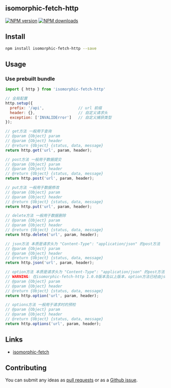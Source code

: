 ## isomorphic-fetch-http

[![NPM version](https://img.shields.io/npm/v/isomorphic-fetch-http.svg?style=flat)](https://npmjs.org/package/isomorphic-http)
[![NPM downloads](http://img.shields.io/npm/dm/isomorphic-fetch-http.svg?style=flat)](https://npmjs.org/package/isomorphic-http)

## Install

```bash
npm install isomorphic-fetch-http --save
```
## Usage

### Use prebuilt bundle

```javascript
import { http } from 'isomorphic-fetch-http'

// 全局配置
http.setup({
  prefix: '/api',               // url 前缀
  header: {},                   // 自定义请求头
  exception: ['INVALIDError']   // 自定义捕获类型
});

// get方法 一般用于查询
// @param {Object} param
// @param {Object} header
// @return {Object} {status, data, message}
return http.get('url', param, header);

// post方法 一般用于数据提交
// @param {Object} param
// @param {Object} header
// @return {Object} {status, data, message}
return http.post('url', param, header);

// put方法 一般用于数据修改
// @param {Object} param
// @param {Object} header
// @return {Object} {status, data, message}
return http.put('url', param, header);

// delete方法 一般用于数据删除
// @param {Object} param
// @param {Object} header
// @return {Object} {status, data, message}
return http.delete('url', param, header);

// json方法 本质是请求头为 "Content-Type": "application/json" 的post方法
// @param {Object} param
// @param {Object} header
// @return {Object} {status, data, message}
return http.json('url', param, header);

// option方法 本质是请求头为 "Content-Type": "application/json" 的post方法
// WARNING: 在isomorphic-fetch-http 1.0.0版本及以上版本，option方法已经由json方法代替，option方法将在1.1.0版本中去除
// @param {Object} param
// @param {Object} header
// @return {Object} {status, data, message}
return http.option('url', param, header);

// options方法 一般用于请求时的预检
// @param {Object} param
// @param {Object} header
// @return {Object} {status, data, message}
return http.options('url', param, header);
```


## Links

- [isomorphic-fetch](https://github.com/matthew-andrews/isomorphic-fetch)


## Contributing

You can submit any ideas as [pull requests](https://github.com/jindada/isomorphic-fetch-http) or as a [Github issue](https://github.com/jindada/isomorphic-fetch-http/issues).
